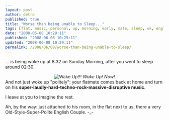 ```yaml
---
layout: post
author: detro
published: true
title: "Worse than being unable to Sleep..."
tags: [flat, music, personal, up, morning, early, mate, sleep, uk, english, london, loud, wake, friend]
date: "2008-06-08 10:29:11"
published: "2008-06-08 10:29:11"
updated: "2008-06-08 10:29:11"
permalink: /2008/06/08/worse-than-being-unable-to-sleep/
---
```


... is being woke up at 8:32 on Sunday Morning, after you went to sleep around 02:30.
<div align="center"><img src="http://i201.photobucket.com/albums/aa252/travellingted/pictute_penguin_bear_dumb.jpg" alt="Wake Up!!!" />
<em>Wake Up! Now!</em>
</div>
And not just woke up "politely": your flatmate comes back at home and turn on his <strong>super-laudly-hard-techno-rock-massive-disruptive music</strong>.

I leave at you to imagine the rest.

Ah, by the way: just attached to his room, in the flat next to us, there a very Old-Style-Super-Polite English Couple. -_-
